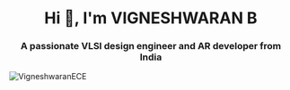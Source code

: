 <h1 align="center">Hi 👋, I'm VIGNESHWARAN B</h1>
<h3 align="center">A passionate VLSI design engineer and AR developer from India</h3>

<p align="left"> <img src="https://komarev.com/ghpvc/?username=VigneshwaranECE&label=Profile%20views&color=0e75b6&style=flat" alt="VigneshwaranECE" /> </p>

